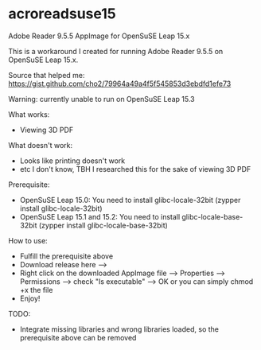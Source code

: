 # acroreadsuse15
Adobe Reader 9.5.5 AppImage for OpenSuSE Leap 15.x

This is a workaround I created for running Adobe Reader 9.5.5 on OpenSuSE Leap 15.x.

Source that helped me: https://gist.github.com/cho2/79964a49a4f5f545853d3ebdfd1efe73

Warning: currently unable to run on OpenSuSE Leap 15.3

What works:
- Viewing 3D PDF

What doesn't work:
- Looks like printing doesn't work
- etc I don't know, TBH I researched this for the sake of viewing 3D PDF

Prerequisite:
- OpenSuSE Leap 15.0: You need to install glibc-locale-32bit (zypper install glibc-locale-32bit)
- OpenSuSE Leap 15.1 and 15.2: You need to install glibc-locale-base-32bit (zypper install glibc-locale-base-32bit)

How to use:
- Fulfill the prerequisite above
- Download release here --> 
- Right click on the downloaded AppImage file --> Properties --> Permissions --> check "Is executable" --> OK
  or you can simply chmod +x the file
- Enjoy!

TODO:
- Integrate missing libraries and wrong libraries loaded, so the prerequisite above can be removed
